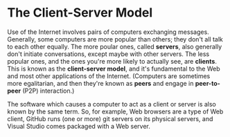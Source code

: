 The Client-Server Model
=======================

Use of the Internet involves pairs of computers exchanging messages. Generally, some computers are more popular than others; they don't all talk to each other equally. The more poular ones, called **servers**, also generally don't initiate conversations, except maybe with other servers. The less popular ones, and the ones you're more likely to actually see, are **clients**. This is known as the **client-server model**, and it's fundamental to the Web and most other applications of the Internet. (Computers are sometimes more egalitarian, and then they're known as **peers** and engage in **peer-to-peer** (P2P) interaction.)

The software which causes a computer to act as a client or server is also known by the same term. So, for example, Web browsers are a type of Web client, GitHub runs (one or more) git servers on its physical servers, and Visual Studio comes packaged with a Web server.